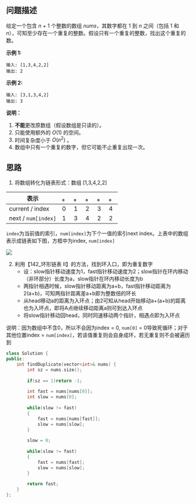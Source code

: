 ## 问题描述

给定一个包含 *n* + 1 个整数的数组 *nums*，其数字都在 1 到 *n* 之间（包括 1 和 *n*），可知至少存在一个重复的整数。假设只有一个重复的整数，找出这个重复的数。

**示例 1:**

```
输入: [1,3,4,2,2]
输出: 2
```

**示例 2:**

```
输入: [3,1,3,4,2]
输出: 3
```

**说明：**

1. **不能**更改原数组（假设数组是只读的）。
2. 只能使用额外的 $O(1)$ 的空间。
3. 时间复杂度小于 $O(n^2)$ 。
4. 数组中只有一个重复的数字，但它可能不止重复出现一次。

## 思路

1. 将数组转化为链表形式：数组 [1,3,4,2,2]

| 表示 |  。 | 。 | 。 | 。 | 。 |
| ----------------- | ---- | ---- | ---- | ---- | ---- |
| current / index   | 0    | 1    | 2    | 3    | 4    |
| next / `num[index]` | 1    | 3    | 4    | 2    | 2    |



`index`为当前值的索引，`num[index]`为下个一值的索引next index。上表中的数组表示成链表如下图，方框中为index, `num[index]`

![](https://pic.leetcode-cn.com/a19d828c32d6d25a303c0cf4504ec2c627242584ce07b64c6488d2bcd200e47e-pic.jpg)

2. 利用【142_环形链表 II】的方法，找到环入口，即为重复数字
   - 设：slow指针移动速度为1，fast指针移动速度为2；slow指针在环内移动（非环部分）长度为a，slow指针在环内移动长度为b 
   - 两指针相遇时候，slow指针移动距离为a+b，fast指针移动距离为2(a+b)，可知两指针距离差a+b即为整数倍的环长
   - 从head移动a的距离为入环点；由2可知从head开始移动a+(a+b)的距离也为入环点，即将A点继续移动距离a则可到达入环点
   - 将slow指针移动回head，同时同速移动两个指针，相遇点即为入环点

说明：因为数组中不含0，所以不会因为index = 0, `num[0]` = 0导致死循环；对于其他位置index = `num[index]`，若该值重复则会自身成环，若无重复则不会被遍历到

```cpp
class Solution {
public:
    int findDuplicate(vector<int>& nums) {
        int sz = nums.size();
        
        if(sz == 1)return -1;
        
        int fast = nums[nums[0]];
        int slow = nums[0];
        
        while(slow != fast)
        {
            fast = nums[nums[fast]];
            slow = nums[slow];
        }
        
        slow = 0;
        
        while(slow != fast)
        {
            fast = nums[fast];
            slow = nums[slow];
        }
        
        return fast;
    }
};
```

